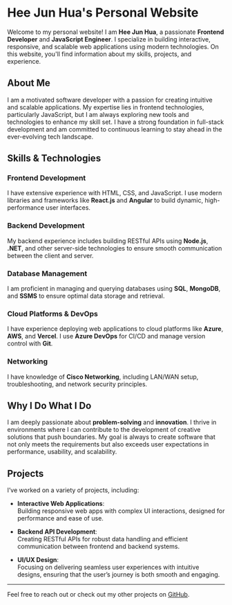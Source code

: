 # Hee Jun Hua's Personal Website

Welcome to my personal website! I am **Hee Jun Hua**, a passionate **Frontend
Developer** and **JavaScript Engineer**. I specialize in building interactive,
responsive, and scalable web applications using modern technologies. On this
website, you'll find information about my skills, projects, and experience.

## About Me

I am a motivated software developer with a passion for creating intuitive and
scalable applications. My expertise lies in frontend technologies, particularly
JavaScript, but I am always exploring new tools and technologies to enhance my
skill set. I have a strong foundation in full-stack development and am committed
to continuous learning to stay ahead in the ever-evolving tech landscape.

## Skills & Technologies

### Frontend Development

I have extensive experience with HTML, CSS, and JavaScript. I use modern
libraries and frameworks like **React.js** and **Angular** to build dynamic,
high-performance user interfaces.

### Backend Development

My backend experience includes building RESTful APIs using **Node.js**,
**.NET**, and other server-side technologies to ensure smooth communication
between the client and server.

### Database Management

I am proficient in managing and querying databases using **SQL**, **MongoDB**,
and **SSMS** to ensure optimal data storage and retrieval.

### Cloud Platforms & DevOps

I have experience deploying web applications to cloud platforms like **Azure**,
**AWS**, and **Vercel**. I use **Azure DevOps** for CI/CD and manage version
control with **Git**.

### Networking

I have knowledge of **Cisco Networking**, including LAN/WAN setup,
troubleshooting, and network security principles.

## Why I Do What I Do

I am deeply passionate about **problem-solving** and **innovation**. I thrive in
environments where I can contribute to the development of creative solutions
that push boundaries. My goal is always to create software that not only meets
the requirements but also exceeds user expectations in performance, usability,
and scalability.

## Projects

I’ve worked on a variety of projects, including:

- **Interactive Web Applications**:  
  Building responsive web apps with complex UI interactions, designed for
  performance and ease of use.

- **Backend API Development**:  
  Creating RESTful APIs for robust data handling and efficient communication
  between frontend and backend systems.

- **UI/UX Design**:  
  Focusing on delivering seamless user experiences with intuitive designs,
  ensuring that the user’s journey is both smooth and engaging.

---

Feel free to reach out or check out my other projects on
[GitHub](https://github.com/HeeJunHua).
